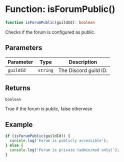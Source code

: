 # Function: isForumPublic()

```ts
function isForumPublic(guildId): boolean
```

Checks if the forum is configured as public.

## Parameters

| Parameter | Type | Description |
| ------ | ------ | ------ |
| `guildId` | `string` | The Discord guild ID. |

## Returns

`boolean`

True if the forum is public, false otherwise

## Example

```ts
if (isForumPublic(guildId)) {
  console.log('Forum is publicly accessible');
} else {
  console.log('Forum is private (admin/mod only)');
}
```

